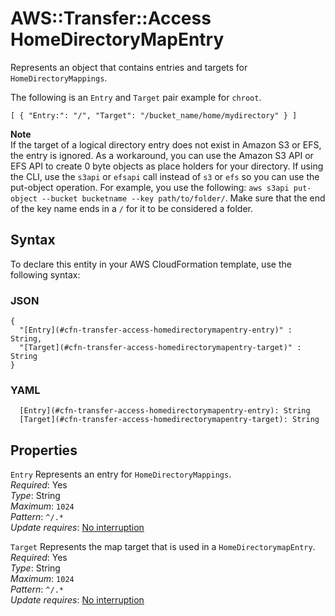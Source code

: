 # AWS::Transfer::Access HomeDirectoryMapEntry<a name="aws-properties-transfer-access-homedirectorymapentry"></a>

Represents an object that contains entries and targets for `HomeDirectoryMappings`\.

The following is an `Entry` and `Target` pair example for `chroot`\.

 `[ { "Entry:": "/", "Target": "/bucket_name/home/mydirectory" } ]` 

**Note**  
If the target of a logical directory entry does not exist in Amazon S3 or EFS, the entry is ignored\. As a workaround, you can use the Amazon S3 API or EFS API to create 0 byte objects as place holders for your directory\. If using the CLI, use the `s3api` or `efsapi` call instead of `s3` or `efs` so you can use the put\-object operation\. For example, you use the following: `aws s3api put-object --bucket bucketname --key path/to/folder/`\. Make sure that the end of the key name ends in a `/` for it to be considered a folder\.

## Syntax<a name="aws-properties-transfer-access-homedirectorymapentry-syntax"></a>

To declare this entity in your AWS CloudFormation template, use the following syntax:

### JSON<a name="aws-properties-transfer-access-homedirectorymapentry-syntax.json"></a>

```
{
  "[Entry](#cfn-transfer-access-homedirectorymapentry-entry)" : String,
  "[Target](#cfn-transfer-access-homedirectorymapentry-target)" : String
}
```

### YAML<a name="aws-properties-transfer-access-homedirectorymapentry-syntax.yaml"></a>

```
  [Entry](#cfn-transfer-access-homedirectorymapentry-entry): String
  [Target](#cfn-transfer-access-homedirectorymapentry-target): String
```

## Properties<a name="aws-properties-transfer-access-homedirectorymapentry-properties"></a>

`Entry`  <a name="cfn-transfer-access-homedirectorymapentry-entry"></a>
Represents an entry for `HomeDirectoryMappings`\.  
*Required*: Yes  
*Type*: String  
*Maximum*: `1024`  
*Pattern*: `^/.*`  
*Update requires*: [No interruption](https://docs.aws.amazon.com/AWSCloudFormation/latest/UserGuide/using-cfn-updating-stacks-update-behaviors.html#update-no-interrupt)

`Target`  <a name="cfn-transfer-access-homedirectorymapentry-target"></a>
Represents the map target that is used in a `HomeDirectorymapEntry`\.  
*Required*: Yes  
*Type*: String  
*Maximum*: `1024`  
*Pattern*: `^/.*`  
*Update requires*: [No interruption](https://docs.aws.amazon.com/AWSCloudFormation/latest/UserGuide/using-cfn-updating-stacks-update-behaviors.html#update-no-interrupt)